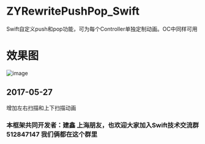# ZYRewritePushPop_Swift
Swift自定义push和pop功能，可为每个Controller单独定制动画。OC中同样可用
 <br>
# 效果图 <br>
![image](https://github.com/zhangxianhongx/ZYRewritePushPop_Swift/blob/master/01.gif) <br>
## 2017-05-27 <br>
增加左右扫描和上下扫描动画

### 本框架共同开发者：建鑫 上海朋友，也欢迎大家加入Swift技术交流群512847147 我们俩都在这个群里


